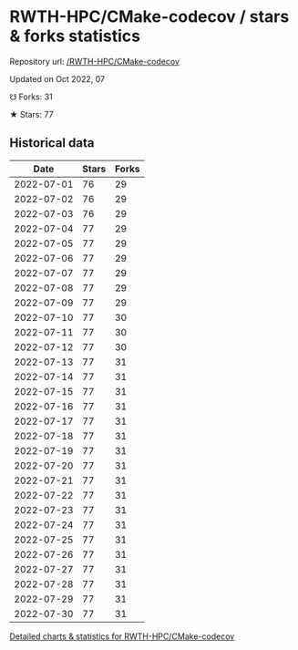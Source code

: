 # RWTH-HPC/CMake-codecov / stars & forks statistics

Repository url: [/RWTH-HPC/CMake-codecov](https://github.com/RWTH-HPC/CMake-codecov)

Updated on Oct 2022, 07

☋ Forks: 31

★ Stars: 77

## Historical data
| Date | Stars | Forks |
|------|-------|-------|
| 2022-07-01 | 76 | 29 | 
| 2022-07-02 | 76 | 29 | 
| 2022-07-03 | 76 | 29 | 
| 2022-07-04 | 77 | 29 | 
| 2022-07-05 | 77 | 29 | 
| 2022-07-06 | 77 | 29 | 
| 2022-07-07 | 77 | 29 | 
| 2022-07-08 | 77 | 29 | 
| 2022-07-09 | 77 | 29 | 
| 2022-07-10 | 77 | 30 | 
| 2022-07-11 | 77 | 30 | 
| 2022-07-12 | 77 | 30 | 
| 2022-07-13 | 77 | 31 | 
| 2022-07-14 | 77 | 31 | 
| 2022-07-15 | 77 | 31 | 
| 2022-07-16 | 77 | 31 | 
| 2022-07-17 | 77 | 31 | 
| 2022-07-18 | 77 | 31 | 
| 2022-07-19 | 77 | 31 | 
| 2022-07-20 | 77 | 31 | 
| 2022-07-21 | 77 | 31 | 
| 2022-07-22 | 77 | 31 | 
| 2022-07-23 | 77 | 31 | 
| 2022-07-24 | 77 | 31 | 
| 2022-07-25 | 77 | 31 | 
| 2022-07-26 | 77 | 31 | 
| 2022-07-27 | 77 | 31 | 
| 2022-07-28 | 77 | 31 | 
| 2022-07-29 | 77 | 31 | 
| 2022-07-30 | 77 | 31 | 


[Detailed charts & statistics for RWTH-HPC/CMake-codecov](https://reviewgithub.com/rep/RWTH-HPC/CMake-codecov)
